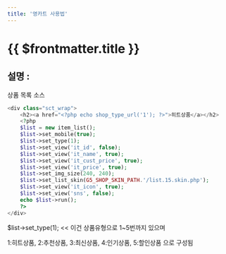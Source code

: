 ```yaml
---
title: '영카트 사용법'
---
```


# {{ $frontmatter.title }}


## 설명 :


상품 목록 소스


```php
<div class="sct_wrap">
    <h2><a href="<?php echo shop_type_url('1'); ?>">히트상품</a></h2>
    <?php
    $list = new item_list();
    $list->set_mobile(true); 
    $list->set_type(1); 
    $list->set_view('it_id', false);
    $list->set_view('it_name', true);
    $list->set_view('it_cust_price', true);
    $list->set_view('it_price', true);
    $list->set_img_size(240, 240);
    $list->set_list_skin(G5_SHOP_SKIN_PATH.'/list.15.skin.php');
    $list->set_view('it_icon', true);
    $list->set_view('sns', false);
    echo $list->run();
    ?>
</div>
```

$list->set_type(1);  << 이건  상품유형으로 1~5번까지 있으며 

1:히트상품, 2:추천상품, 3:최신상품, 4:인기상품, 5:할인상품 으로 구성됨